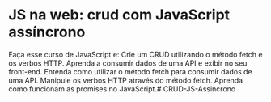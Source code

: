 #  JS na web: crud com JavaScript assíncrono

Faça esse curso de JavaScript e:
Crie um CRUD utilizando o método fetch e os verbos HTTP.
Aprenda a consumir dados de uma API e exibir no seu front-end.
Entenda como utilizar o método fetch para consumir dados de uma API.
Manipule os verbos HTTP através do método fetch.
Aprenda como funcionam as promises no JavaScript.# CRUD-JS-Assincrono
